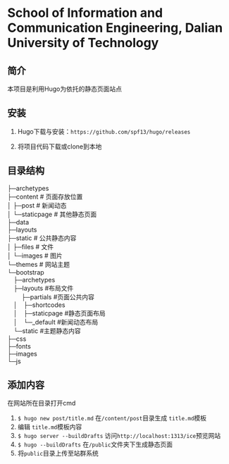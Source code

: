 # School of Information and Communication Engineering, Dalian University of Technology 

## 简介

本项目是利用Hugo为依托的静态页面站点

## 安装

1. Hugo下载与安装：` https://github.com/spf13/hugo/releases `

2. 将项目代码下载或clone到本地

## 目录结构

├─archetypes    
├─content            # 页面存放位置         
│  ├─post            # 新闻动态  
│  └─staticpage      # 其他静态页面  
├─data  
├─layouts   
├─static        # 公共静态内容  
│  ├─files      # 文件  
│  └─images # 图片  
└─themes        # 网站主题  
	└─bootstrap         
&emsp;├─archetypes    
&emsp;├─layouts   #布局文件   
&emsp; &emsp;├─partials       #页面公共内容   
&emsp;│&emsp;├─shortcodes                     
&emsp;│&emsp;├─staticpage     #静态页面布局   
&emsp;│&emsp;└─_default       #新闻动态布局   
&emsp;└─static            #主题静态内容   
			├─css   
			├─fonts         
			├─images    
			└─js    

## 添加内容

在网站所在目录打开cmd

1. ` $ hugo new post/title.md ` 在` /content/post `目录生成 ` title.md `模板
2. 编辑 ` title.md `模板内容
3. ` $ hugo server --buildDrafts ` 访问` http://localhost:1313/ice `预览网站
4. ` $ hugo --buildDrafts ` 在` /public `文件夹下生成静态页面
5. 将` public `目录上传至站群系统


